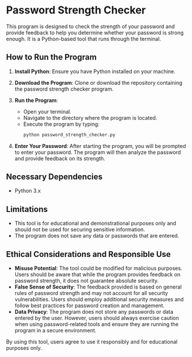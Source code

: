 # Password Strength Checker

This program is designed to check the strength of your password and provide feedback to help you determine whether your password is strong enough. It is a Python-based tool that runs through the terminal. 

## How to Run the Program

1. **Install Python**: Ensure you have Python installed on your machine. 

2. **Download the Program**: Clone or download the repository containing the password strength checker program.

3. **Run the Program**:
   - Open your terminal.
   - Navigate to the directory where the program is located.
   - Execute the program by typing:
     ```bash
     python password_strength_checker.py
     ```

4. **Enter Your Password**: After starting the program, you will be prompted to enter your password. The program will then analyze the password and provide feedback on its strength.

## Necessary Dependencies

- Python 3.x

## Limitations

- This tool is for educational and demonstrational purposes only and should not be used for securing sensitive information.
- The program does not save any data or passwords that are entered.

## Ethical Considerations and Responsible Use

- **Misuse Potential**: The tool could be modified for malicious purposes. Users should be aware that while the program provides feedback on password strength, it does not guarantee absolute security.
- **False Sense of Security**: The feedback provided is based on general rules of password strength and may not account for all security vulnerabilities. Users should employ additional security measures and follow best practices for password creation and management.
- **Data Privacy**: The program does not store any passwords or data entered by the user. However, users should always exercise caution when using password-related tools and ensure they are running the program in a secure environment.

By using this tool, users agree to use it responsibly and for educational purposes only.
